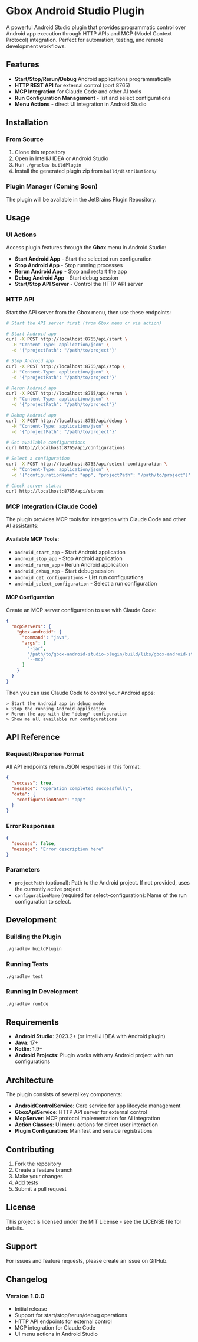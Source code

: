 # Gbox Android Studio Plugin

A powerful Android Studio plugin that provides programmatic control over Android app execution through HTTP APIs and MCP (Model Context Protocol) integration. Perfect for automation, testing, and remote development workflows.

## Features

- **Start/Stop/Rerun/Debug** Android applications programmatically
- **HTTP REST API** for external control (port 8765)
- **MCP Integration** for Claude Code and other AI tools
- **Run Configuration Management** - list and select configurations
- **Menu Actions** - direct UI integration in Android Studio

## Installation

### From Source
1. Clone this repository
2. Open in IntelliJ IDEA or Android Studio
3. Run `./gradlew buildPlugin`
4. Install the generated plugin zip from `build/distributions/`

### Plugin Manager (Coming Soon)
The plugin will be available in the JetBrains Plugin Repository.

## Usage

### UI Actions
Access plugin features through the **Gbox** menu in Android Studio:
- **Start Android App** - Start the selected run configuration
- **Stop Android App** - Stop running processes  
- **Rerun Android App** - Stop and restart the app
- **Debug Android App** - Start debug session
- **Start/Stop API Server** - Control the HTTP API server

### HTTP API

Start the API server from the Gbox menu, then use these endpoints:

```bash
# Start the API server first (from Gbox menu or via action)

# Start Android app
curl -X POST http://localhost:8765/api/start \
  -H "Content-Type: application/json" \
  -d '{"projectPath": "/path/to/project"}'

# Stop Android app  
curl -X POST http://localhost:8765/api/stop \
  -H "Content-Type: application/json" \
  -d '{"projectPath": "/path/to/project"}'

# Rerun Android app
curl -X POST http://localhost:8765/api/rerun \
  -H "Content-Type: application/json" \
  -d '{"projectPath": "/path/to/project"}'

# Debug Android app
curl -X POST http://localhost:8765/api/debug \
  -H "Content-Type: application/json" \
  -d '{"projectPath": "/path/to/project"}'

# Get available configurations
curl http://localhost:8765/api/configurations

# Select a configuration
curl -X POST http://localhost:8765/api/select-configuration \
  -H "Content-Type: application/json" \
  -d '{"configurationName": "app", "projectPath": "/path/to/project"}'

# Check server status
curl http://localhost:8765/api/status
```

### MCP Integration (Claude Code)

The plugin provides MCP tools for integration with Claude Code and other AI assistants:

#### Available MCP Tools:
- `android_start_app` - Start Android application
- `android_stop_app` - Stop Android application  
- `android_rerun_app` - Rerun Android application
- `android_debug_app` - Start debug session
- `android_get_configurations` - List run configurations
- `android_select_configuration` - Select a run configuration

#### MCP Configuration

Create an MCP server configuration to use with Claude Code:

```json
{
  "mcpServers": {
    "gbox-android": {
      "command": "java",
      "args": [
        "-jar", 
        "/path/to/gbox-android-studio-plugin/build/libs/gbox-android-studio-plugin-1.0.0.jar",
        "--mcp"
      ]
    }
  }
}
```

Then you can use Claude Code to control your Android apps:

```
> Start the Android app in debug mode
> Stop the running Android application  
> Rerun the app with the "debug" configuration
> Show me all available run configurations
```

## API Reference

### Request/Response Format

All API endpoints return JSON responses in this format:

```json
{
  "success": true,
  "message": "Operation completed successfully",
  "data": {
    "configurationName": "app"
  }
}
```

### Error Responses

```json
{
  "success": false,
  "message": "Error description here"
}
```

### Parameters

- `projectPath` (optional): Path to the Android project. If not provided, uses the currently active project.
- `configurationName` (required for select-configuration): Name of the run configuration to select.

## Development

### Building the Plugin

```bash
./gradlew buildPlugin
```

### Running Tests

```bash
./gradlew test
```

### Running in Development

```bash
./gradlew runIde
```

## Requirements

- **Android Studio**: 2023.2+ (or IntelliJ IDEA with Android plugin)
- **Java**: 17+
- **Kotlin**: 1.9+
- **Android Projects**: Plugin works with any Android project with run configurations

## Architecture

The plugin consists of several key components:

- **AndroidControlService**: Core service for app lifecycle management
- **GboxApiService**: HTTP API server for external control
- **McpServer**: MCP protocol implementation for AI integration
- **Action Classes**: UI menu actions for direct user interaction
- **Plugin Configuration**: Manifest and service registrations

## Contributing

1. Fork the repository
2. Create a feature branch
3. Make your changes
4. Add tests
5. Submit a pull request

## License

This project is licensed under the MIT License - see the LICENSE file for details.

## Support

For issues and feature requests, please create an issue on GitHub.

## Changelog

### Version 1.0.0
- Initial release
- Support for start/stop/rerun/debug operations
- HTTP API endpoints for external control
- MCP integration for Claude Code
- UI menu actions in Android Studio